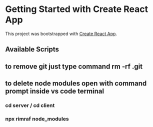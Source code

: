 # Getting Started with Create React App

This project was bootstrapped with [Create React App](https://github.com/facebook/create-react-app).

## Available Scripts
## to remove git just type command rm -rf .git

## to delete node modules open with command prompt inside vs code terminal 
### cd server / cd client
### npx rimraf node_modules

